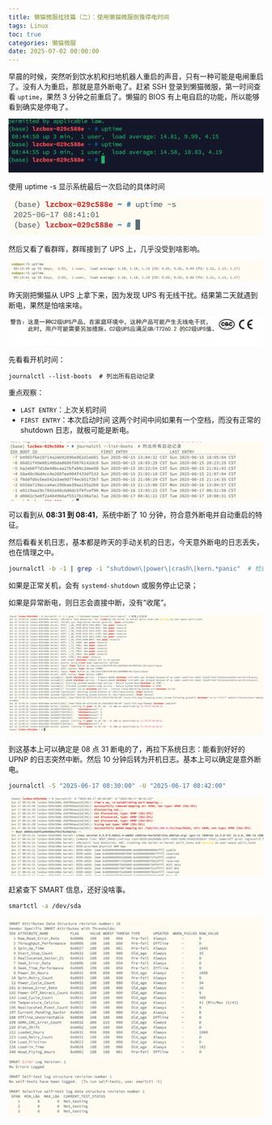 ```yaml
---
title: 懒猫微服炫技篇（二）：使用懒猫微服倒推停电时间
tags: Linux
toc: true
categories: 懒猫微服
date: 2025-07-02 00:00:00
---
```


早晨的时候，突然听到饮水机和扫地机器人重启的声音，只有一种可能是电闸重启了。没有人为重启，那就是意外断电了。赶紧 SSH 登录到懒猫微服，第一时间查看 `uptime`，果然 3 分钟之前重启了。懒猫的 BIOS 有上电自启的功能，所以能够看到确实是停电了。

![610a2721b7c9a4c5bcdc51a1960736b9](https://raw.githubusercontent.com/cloudsmithy/picgo-imh/master/610a2721b7c9a4c5bcdc51a1960736b9.png)

使用 uptime -s 显示系统最后一次启动的具体时间

![image-20250617102236473](https://raw.githubusercontent.com/cloudsmithy/picgo-imh/master/image-20250617102236473.png)

然后又看了看群晖，群晖接到了 UPS 上，几乎没受到啥影响。

![image-20250617100146123](https://raw.githubusercontent.com/cloudsmithy/picgo-imh/master/image-20250617100146123.png)

昨天刚把懒猫从 UPS 上拿下来，因为发现 UPS 有无线干扰。结果第二天就遇到断电，果然是怕啥来啥。

![9cf0f2aed68bcbfc70c00103441ffb52](https://raw.githubusercontent.com/cloudsmithy/picgo-imh/master/9cf0f2aed68bcbfc70c00103441ffb52.jpg)

先看看开机时间：

```
journalctl --list-boots  # 列出所有启动记录
```

重点观察：

- `LAST ENTRY`：上次关机时间
- `FIRST ENTRY`：本次启动时间
  这两个时间中间如果有一个空档，而没有正常的 shutdown 日志，就极可能是断电。

![image-20250617101108571](https://raw.githubusercontent.com/cloudsmithy/picgo-imh/master/image-20250617101108571.png)

可以看到从 **08:31 到 08:41**，系统中断了 10 分钟，符合意外断电并自动重启的特征。

然后看看关机日志，基本都是昨天的手动关机的日志，今天意外断电的日志丢失，也在情理之中。

```bash
journalctl -b -1 | grep -i "shutdown\|power\|crash\|kern.*panic"  # 检查上次会话
```

如果是正常关机，会有 `systemd-shutdown` 或服务停止记录；

如果是异常断电，则日志会直接中断，没有“收尾”。

![image-20250617101216758](https://raw.githubusercontent.com/cloudsmithy/picgo-imh/master/image-20250617101216758.png)

到这基本上可以确定是 08 点 31 断电的了，再拉下系统日志：能看到好好的 UPNP 的日志突然中断。然后 10 分钟后转为开机日志。基本上可以确定是意外断电。

```bash
journalctl -S "2025-06-17 08:30:00" -U "2025-06-17 08:42:00"
```

![image-20250617101440333](https://raw.githubusercontent.com/cloudsmithy/picgo-imh/master/image-20250617101440333.png)

赶紧查下 SMART 信息，还好没啥事。

```bash
smartctl -a /dev/sda
```

![image-20250617101951207](https://raw.githubusercontent.com/cloudsmithy/picgo-imh/master/image-20250617101951207.png)
